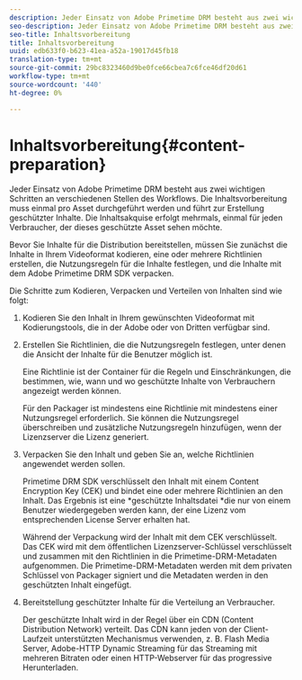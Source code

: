 ```yaml
---
description: Jeder Einsatz von Adobe Primetime DRM besteht aus zwei wichtigen Schritten an verschiedenen Stellen des Workflows. Die Inhaltsvorbereitung muss einmal pro Asset durchgeführt werden und führt zur Erstellung geschützter Inhalte. Die Inhaltsakquise erfolgt mehrmals, einmal für jeden Verbraucher, der dieses geschützte Asset sehen möchte.
seo-description: Jeder Einsatz von Adobe Primetime DRM besteht aus zwei wichtigen Schritten an verschiedenen Stellen des Workflows. Die Inhaltsvorbereitung muss einmal pro Asset durchgeführt werden und führt zur Erstellung geschützter Inhalte. Die Inhaltsakquise erfolgt mehrmals, einmal für jeden Verbraucher, der dieses geschützte Asset sehen möchte.
seo-title: Inhaltsvorbereitung
title: Inhaltsvorbereitung
uuid: edb633f0-b623-41ea-a52a-19017d45fb18
translation-type: tm+mt
source-git-commit: 29bc8323460d9be0fce66cbea7c6fce46df20d61
workflow-type: tm+mt
source-wordcount: '440'
ht-degree: 0%

---
```



# Inhaltsvorbereitung{#content-preparation}

Jeder Einsatz von Adobe Primetime DRM besteht aus zwei wichtigen Schritten an verschiedenen Stellen des Workflows. Die Inhaltsvorbereitung muss einmal pro Asset durchgeführt werden und führt zur Erstellung geschützter Inhalte. Die Inhaltsakquise erfolgt mehrmals, einmal für jeden Verbraucher, der dieses geschützte Asset sehen möchte.

Bevor Sie Inhalte für die Distribution bereitstellen, müssen Sie zunächst die Inhalte in Ihrem Videoformat kodieren, eine oder mehrere Richtlinien erstellen, die Nutzungsregeln für die Inhalte festlegen, und die Inhalte mit dem Adobe Primetime DRM SDK verpacken.

Die Schritte zum Kodieren, Verpacken und Verteilen von Inhalten sind wie folgt:

1. Kodieren Sie den Inhalt in Ihrem gewünschten Videoformat mit Kodierungstools, die in der Adobe oder von Dritten verfügbar sind.
1. Erstellen Sie Richtlinien, die die Nutzungsregeln festlegen, unter denen die Ansicht der Inhalte für die Benutzer möglich ist.

   Eine Richtlinie ist der Container für die Regeln und Einschränkungen, die bestimmen, wie, wann und wo geschützte Inhalte von Verbrauchern angezeigt werden können.

   Für den Packager ist mindestens eine Richtlinie mit mindestens einer Nutzungsregel erforderlich. Sie können die Nutzungsregel überschreiben und zusätzliche Nutzungsregeln hinzufügen, wenn der Lizenzserver die Lizenz generiert.

1. Verpacken Sie den Inhalt und geben Sie an, welche Richtlinien angewendet werden sollen.

   Primetime DRM SDK verschlüsselt den Inhalt mit einem Content Encryption Key (CEK) und bindet eine oder mehrere Richtlinien an den Inhalt. Das Ergebnis ist eine *geschützte Inhaltsdatei *die nur von einem Benutzer wiedergegeben werden kann, der eine Lizenz vom entsprechenden License Server erhalten hat.

   Während der Verpackung wird der Inhalt mit dem CEK verschlüsselt. Das CEK wird mit dem öffentlichen Lizenzserver-Schlüssel verschlüsselt und zusammen mit den Richtlinien in die Primetime-DRM-Metadaten aufgenommen. Die Primetime-DRM-Metadaten werden mit dem privaten Schlüssel von Packager signiert und die Metadaten werden in den geschützten Inhalt eingefügt.

1. Bereitstellung geschützter Inhalte für die Verteilung an Verbraucher.

   Der geschützte Inhalt wird in der Regel über ein CDN (Content Distribution Network) verteilt. Das CDN kann jeden von der Client-Laufzeit unterstützten Mechanismus verwenden, z. B. Flash Media Server, Adobe-HTTP Dynamic Streaming für das Streaming mit mehreren Bitraten oder einen HTTP-Webserver für das progressive Herunterladen.

